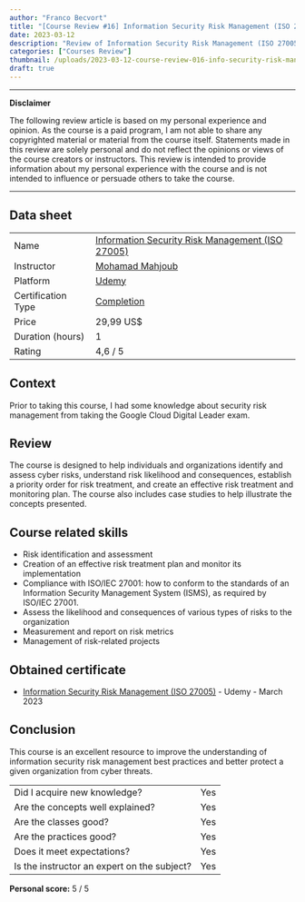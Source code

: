 ```yaml
---
author: "Franco Becvort"
title: "[Course Review #16] Information Security Risk Management (ISO 27005)"
date: 2023-03-12
description: "Review of Information Security Risk Management (ISO 27005)"
categories: ["Courses Review"]
thumbnail: /uploads/2023-03-12-course-review-016-info-security-risk-management/infoSecRiskManagement.png
draft: true
---
```


---

**Disclaimer**

The following review article is based on my personal experience and opinion. As the course is a paid program, I am not able to share any copyrighted material or material from the course itself. Statements made in this review are solely personal and do not reflect the opinions or views of the course creators or instructors. This review is intended to provide information about my personal experience with the course and is not intended to influence or persuade others to take the course.

---

## Data sheet

|                    |                                                                                                                                  |
| ------------------ | -------------------------------------------------------------------------------------------------------------------------------- |
| Name               | [Information Security Risk Management (ISO 27005)](https://www.udemy.com/course/information-security-risk-management-iso-27005/) |
| Instructor         | [Mohamad Mahjoub](https://www.linkedin.com/in/mohammadmahjoub/)                                                                  |
| Platform           | [Udemy](https://www.udemy.com/)                                                                                                  |
| Certification Type | [Completion](https://support.udemy.com/hc/en-us/sections/360011037194-Certificates-of-Completion)                                |
| Price              | 29,99 US$                                                                                                                        |
| Duration \(hours\) | 1                                                                                                                                |
| Rating             | 4,6 / 5                                                                                                                          |

## Context

Prior to taking this course, I had some knowledge about security risk management from taking the Google Cloud Digital Leader exam.

## Review

The course is designed to help individuals and organizations identify and assess cyber risks, understand risk likelihood and consequences, establish a priority order for risk treatment, and create an effective risk treatment and monitoring plan. The course also includes case studies to help illustrate the concepts presented.

## Course related skills

- Risk identification and assessment
- Creation of an effective risk treatment plan and monitor its implementation
- Compliance with ISO/IEC 27001: how to conform to the standards of an Information Security Management System (ISMS), as required by ISO/IEC 27001.
- Assess the likelihood and consequences of various types of risks to the organization
- Measurement and report on risk metrics
- Management of risk-related projects

## Obtained certificate

- [Information Security Risk Management (ISO 27005)](https://udemy-certificate.s3.amazonaws.com/pdf/UC-4638dbc2-090e-4d99-a041-36f5edced2f6.pdf) - Udemy - March 2023

## Conclusion

This course is an excellent resource to improve the understanding of information security risk management best practices and better protect a given organization from cyber threats.

|                                             |     |
| ------------------------------------------- | --- |
| Did I acquire new knowledge?                | Yes |
| Are the concepts well explained?            | Yes |
| Are the classes good?                       | Yes |
| Are the practices good?                     | Yes |
| Does it meet expectations?                  | Yes |
| Is the instructor an expert on the subject? | Yes |

**Personal score:** 5 / 5
